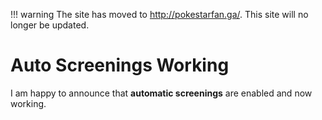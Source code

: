 !!! warning
    The site has moved to http://pokestarfan.ga/. This site will no longer be updated.

# Auto Screenings Working

I am happy to announce that **automatic screenings** are enabled and now working.
